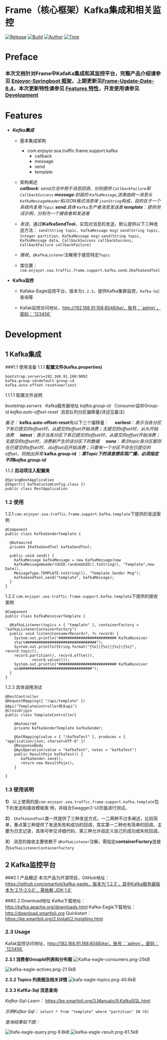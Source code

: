 ﻿Frame（核心框架）Kafka集成和相关监控
================
[![Release](https://img.shields.io/badge/build-springboot-green.svg)]()&nbsp;[![Build](https://img.shields.io/badge/release-2.0.0-blue.svg)]()&nbsp;[![Author](https://img.shields.io/badge/author-Xiaolong.Cao-yellow.svg)]()&nbsp;[![Time](https://img.shields.io/badge/time-2018.8.20-red.svg)]()&nbsp;

# Preface
### 本次文档针对Frame中KafaKa集成和其监控平台，完整产品介绍请参见 [Enjoyor-Springboot 框架](https://www.zybuluo.com/1528992118/note/1180138)，上期更新见[Frame-Update-Date-8.4](https://www.zybuluo.com/1528992118/note/1238219)，本次更新特性请参见 [Features 特性](#Features)，开发使用请参见 [Development](#Development)

<span id="Features"></span>
# Features
* ***Kafka集成***
  * 基本集成架构
      - com.enjoyor.soa.traffic.frame.support.kafka
         - callback   
         - message   
         - send 
         - template
         
  * 架构阐述       
   ***callback***: *send方法中用于消息回调，分别提供 `CallbackFailure`和 `CallbackSuccess`*
   ***message***:*封装的 `KafkaMessage`,该类由统一消息头 `KafkaMessageHeader`和JSON格式消息体 `jsonString`构成，目的在于一个系统内复用 `Topic`*
   ***send***:*具体 `Kafka`生产者消息发送类*
   ***template***：*提供测试示例，分别为一个接收者和发送者*
   
  * *发送*，通过**IKafkaSendTool**，实现对消息的发送，默认提供以下三种发送方法：
   `send(String topic, KafkaMessage msg)` 
   `send(String topic, Integer partition, KafkaMessage msg)`
   `send(String topic, KafkaMessage data, CallbackSuccess callbackSuccess, CallbackFailure callbackFailure)`
  * *接收*，`@KafkaListener`注解用于接受特定`Topic`
  * 类位置：`com.enjoyor.soa.traffic.frame.support.kafka.send.IKafkaSendTool`

* **Kafka监控**

  * Kafaka-Eagle监控平台，版本为`1.2.3`，提供Kafka集群监控，`Kafka-Sql`查询等
 
  * Kafak监控访问地址，http://192.168.91.168:8048/ke/，账号：`admin`，密码：`123456`

<span id="Development"></span>
# Development
## 1 Kafka集成
###1.1 使用准备
1.1.1 **配置文件(kafka.properties)**

    bootstrap.servers=192.168.91.168:9092
    kafka.group-id=default-group-id
    kafka.auto-offset-reset=earliest

1.1.1.1 配置文件说明

*bootstrap.servers*   &nbsp;&nbsp;Kafka服务器地址
*kafka.group-id*  &nbsp;&nbsp;Consumer监听Group-id
*kafka.auto-offset-reset*&nbsp;&nbsp;消息队列分区偏移量(详述见备注)

*备注：*
**kafka.auto-offset-reset**有以下三个偏移量：
&nbsp;&nbsp;&nbsp;&nbsp;**earliest**：*表示当各分区下有已提交的offset时，从提交的offset开始消费；无提交的offset时，从头开始消费* 
&nbsp;&nbsp;&nbsp;&nbsp;***latest***：*表示当各分区下有已提交的offset时，从提交的offset开始消费；无提交的offset时，消费新产生的该分区下的数据* 
&nbsp;&nbsp;&nbsp;&nbsp;***none***：*表示topic各分区都存在已提交的offset时，从offset后开始消费；只要有一个分区不存在已提交的offset，则抛出异常*
**kafka.group-id**  ：***某Topic下的消息想实现广播，必须指定不同kafka.group-id***

1.1.2 **启动项注入配置类**

    @SpringBootApplication
    @Import({ KafkaCustomConfig.class })
    public class RestApplication 

### 1.2 使用

1.2.1 `com.enjoyor.soa.traffic.frame.support.kafka.template`下提供的发送案例

    @Component
    public class KafkaSenderTemplate {

      @Autowired
      private IKafkaSendTool kafkaSendTool;

      public void send() {
        KafkaMessage kafkaMessage = new KafkaMessage(new       
        KafkaMessageHeader(UUID.randomUUID().toString(), "Template",new Date(),
        MessageType.TEMPLATE.toString()), "Template Sender Msg");
        kafkaSendTool.send("template", kafkaMessage);
      }
    }
    
1.2.2 `com.enjoyor.soa.traffic.frame.support.kafka.template`下提供的接收案例
    
    @Component
    public class KafkaReceiverTemplate {

      @KafkaListener(topics = { "template" }, containerFactory = "kafkaListenerContainerFactory")
      public void listen(ConsumerRecord<?, ?> record) {
        System.out.println("########################## KafkaReceiver 
        start################################");
        System.out.println(String.format("{%s}|{%s}|{%s}|{%s}", record.topic(), 
        record.partition(), record.offset(),
                record.value()));
        System.out.println("########################## KafkaReceiver 
        end################################");
      }
    }
    
  1.2.3 具体调用测试

    
    @RestController
    @RequestMapping({ "/api/template" })
    @Api("TemplateController相关api")
    @CrossOrigin
    public class TemplateController{
    
        @Autowired
        private KafkaSenderTemplate kafkaSender;

        @GetMapping(value = { "/kafkaTest" }, produces = { "application/json; charset=UTF-8" })
        @ResponseBody
        @ApiOperation(value = "kafkaTest", notes = "kafkaTest")
        public ResultPojo kafkaTest() {
           kafkaSender.send();
           return new ResultPojo();
        }
    
    }

    
### 1.3  **使用说明**
**1）** 以上使用的是`com.enjoyor.soa.traffic.frame.support.kafka.template`包下的发送和接收模板案
例，并结合Swagger2-UI页面进行测试。

**2）** `IKafkaSendTool`类一共提供了三种发送方式，一二两种不过多阐述，比较简单，重点第三种提供了发送失败和成功的回调，其实第一二种也有简单的回调，主要为日志记录，具体可参见详细代码，第三种允许自定义自己的成功或失败回调。
 
**3）** 消息的接收主要依赖于 `@KafkaListener`注解，需指定**containerFactory**连接为`kafkaListenerContainerFactory`

## 2 Kafka监控平台
###2.1 产品概述
本次产品为开源项目，GitHub地址：https://github.com/smartloli/kafka-eagle，版本为`1.2.3`，其中Kafka服务器版本为`2.11-2.0.0`，需依赖`JDK-1.8`

###2.2 Download地址
 Kafka下载地址：http://kafka.apache.org/downloads.html
 Kafka-Eagle下载地址：http://download.smartloli.org
 Quickstart：https://ke.smartloli.org/2.Install/2.Installing.html
 

### 2.3 Usage
Kafak监控访问地址，http://192.168.91.168:8048/ke/，账号：`admin`，密码：`123456`

**2.3.1 消费者GroupId列表和分布图**
![Kafka-eagle-consumers.png-25kB][1]
           
![kafka-eagle-actives.png-21.5kB][2]

**2.3.2 Topics 列表图及相关详情**
![kafa-eagle-topics.png-40.6kB][3]

**2.3.3 KafKa-Sql 消息查询**

*Kafka-Sql-Learn：* https://ke.smartloli.org/3.Manuals/9.KafkaSQL.html

*示例Kafka-Sql：* `select * from "template" where "partition" IN (0)`

*查询结果如下图：*

![Kafa-eagle-query.png-9.8kB][4]
![kafka-eagle-result.png-61.5kB][5]

[1]: http://static.zybuluo.com/1528992118/8ccqz49gwvwlwqmsk9aoeh5r/Kafka-eagle-consumers.png
[2]: http://static.zybuluo.com/1528992118/nsdwyki2ok39o8xw2ueze6av/kafka-eagle-actives.png
[3]: http://static.zybuluo.com/1528992118/r0ldwglzg0gm01jb9x20zgid/kafa-eagle-topics.png
[4]: http://static.zybuluo.com/1528992118/agm5wbjhwv1nbvu15erdhak1/Kafa-eagle-query.png
[5]: http://static.zybuluo.com/1528992118/seciqbkhh5f40qx5zuzu8txf/kafka-eagle-result.png